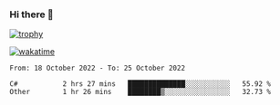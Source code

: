 ### Hi there 👋

[![trophy](https://github-profile-trophy.vercel.app/?username=cxnky&theme=dracula)](https://github.com/ryo-ma/github-profile-trophy)

[![wakatime](https://wakatime.com/badge/user/1c39c599-5497-41b9-a5be-2c4676e7fd23.svg)](https://wakatime.com/@1c39c599-5497-41b9-a5be-2c4676e7fd23)
<!--START_SECTION:waka-->

```text
From: 18 October 2022 - To: 25 October 2022

C#           2 hrs 27 mins   ██████████████░░░░░░░░░░░   55.92 %
Other        1 hr 26 mins    ████████▒░░░░░░░░░░░░░░░░   32.73 %
```

<!--END_SECTION:waka-->
